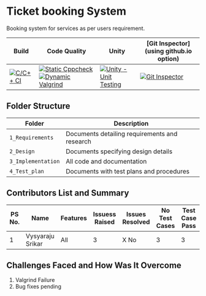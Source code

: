# Ticket booking System
Booking system for services as per users requirement.

Build | Code Quality | Unity | [Git Inspector](using github.io option)
------|----------|-------|--------------
[![C/C++ CI](https://github.com/AjV1999/Ticket_booking/actions/workflows/c-cpp.yml/badge.svg)](https://github.com/AjV1999/Ticket_booking/actions/workflows/c-cpp.yml) | [![Static Cppcheck](https://github.com/AjV1999/Ticket_booking/actions/workflows/cppcheck.yml/badge.svg)](https://github.com/AjV1999/Ticket_booking/actions/workflows/cppcheck.yml) [![Dynamic Valgrind](https://github.com/AjV1999/Ticket_booking/actions/workflows/CodeQuality_Dynamic.yml/badge.svg)](https://github.com/AjV1999/Ticket_booking/actions/workflows/CodeQuality_Dynamic.yml)| [![Unity - Unit Testing](https://github.com/AjV1999/Ticket_booking/actions/workflows/unity.yml/badge.svg)](https://github.com/AjV1999/Ticket_booking/actions/workflows/unity.yml)| [![Git Inspector](https://github.com/AjV1999/Ticket_booking/actions/workflows/gitinspector.yml/badge.svg)](https://github.com/AjV1999/Ticket_booking/actions/workflows/gitinspector.yml)


## Folder Structure
Folder             | Description
-------------------| -----------------------------------------
`1_Requirements`   | Documents detailing requirements and research
`2_Design`         | Documents specifying design details
`3_Implementation` | All code and documentation
`4_Test_plan`      | Documents with test plans and procedures

## Contributors List and Summary

PS No. |  Name   |    Features    | Issuess Raised |Issues Resolved|No Test Cases|Test Case Pass
-------|---------|----------------|----------------|---------------|-------------|--------------
1 | Vysyaraju Srikar  | All    | 3  | X No   |  3   | 3         

## Challenges Faced and How Was It Overcome

1. Valgrind Failure
2. Bug fixes pending

